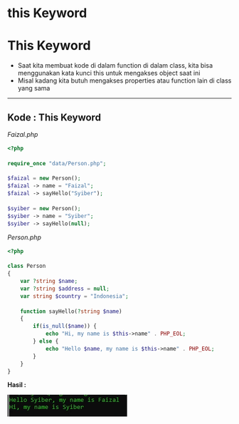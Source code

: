 # this Keyword

# This Keyword

- Saat kita membuat kode di dalam function di dalam class, kita bisa menggunakan kata kunci this untuk mengakses object saat ini
- Misal kadang kita butuh mengakses properties atau function lain di class yang sama

---

## Kode : This Keyword

*Faizal.php*
```php
<?php

require_once "data/Person.php";

$faizal = new Person();
$faizal -> name = "Faizal";
$faizal -> sayHello("Syiber");

$syiber = new Person();
$syiber -> name = "Syiber";
$syiber -> sayHello(null);
```

*Person.php*
```php
<?php

class Person
{
    var ?string $name;
    var ?string $address = null;
    var string $country = "Indonesia";

    function sayHello(?string $name)
    {
        if(is_null($name)) {
            echo "Hi, my name is $this->name" . PHP_EOL;
        } else {
            echo "Hello $name, my name is $this->name" . PHP_EOL;
        }
    }
}
```

**Hasil :**

![1](../assets/img/6/1.webp)